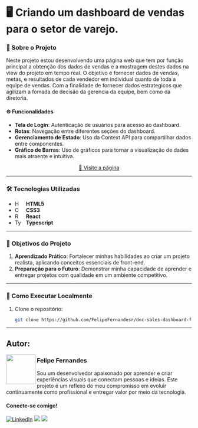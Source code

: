 # 🖥 Criando um dashboard de vendas para o setor de varejo. 

### 📜 Sobre o Projeto  
  Neste projeto estou desenvolvendo uma página web que tem por função principal a obtenção dos dados de vendas e a mostragem destes dados na view do projeto em tempo real. O objetivo é fornecer dados de vendas, metas, e resultados de cada vendedor em individual quanto de toda a equipe de vendas. Com a finalidade de fornecer dados estrategicos que agilizam a fomada de decisão da gerencia da equipe, bem como da diretoria. 

#### ⚙ Funcionalidades
 
- **Tela de Login**: Autenticação de usuários para acesso ao dashboard.
- **Rotas**: Navegação entre diferentes seções do dashboard.
- **Gerenciamento de Estado**: Uso da Context API para compartilhar dados entre componentes.
- **Gráfico de Barras**: Uso de gráficos para tornar a visualização de dades mais atraente e intuitiva.

<p align="center">
     <a href="dnc-sales-dashboard-frf.vercel.app">📱 Visite a página</a>
</p>

---

### 🛠️ Tecnologias Utilizadas  
- **HTML5** <img 
    align="left" 
    alt="HTML"
    title="HTML" 
    width="17px" 
    style="padding-right: 10px;" 
    src="https://cdn.jsdelivr.net/gh/devicons/devicon@latest/icons/html5/html5-original.svg"/>
- **CSS3**<img 
    align="left" 
    alt="CSS" 
    title="CSS"
    width="17px" 
    style="padding-right: 10px;" 
    src="https://cdn.jsdelivr.net/gh/devicons/devicon@latest/icons/css3/css3-original.svg" 
/>
- **React**<img 
    align="left" 
    alt="React" 
    title="React"
    width="17px" 
    style="padding-right: 10px;" 
    src="https://cdn.jsdelivr.net/gh/devicons/devicon@latest/icons/react/react-original.svg" 
/>
- **Typescript**<img 
    align="left" 
    alt="Typescript" 
    title="Typescript"
    width="17px" 
    style="padding-right: 10px;" 
    src="https://cdn.jsdelivr.net/gh/devicons/devicon@latest/icons/typescript/typescript-original.svg" 
/>

---

### 🎯 Objetivos do Projeto  
1. **Aprendizado Prático**: Fortalecer minhas habilidades ao criar um projeto realista, aplicando conceitos essenciais de front-end.   
2. **Preparação para o Futuro**: Demonstrar minha capacidade de aprender e entregar projetos com qualidade em um ambiente competitivo.  

---

### 📂 Como Executar Localmente  
1. Clone o repositório:  
   ```bash
   git clone https://github.com/FelipeFernandesr/dnc-sales-dashboard-frf.git

---

## Autor:

<img  src="https://github.com/FelipeFernandesr/MuseuNacional/blob/main/img/AvatarFelipe.png"  width="80px" align="left" /> 


### Felipe Fernandes
Sou um desenvolvedor apaixonado por aprender e criar experiências visuais que conectam pessoas e ideias. Este projeto é um reflexo do meu compromisso em evoluir continuamente como profissional e entregar valor por meio da tecnologia.

#### Conecte-se comigo!

[![LinkedIn](https://img.shields.io/badge/linkedin-0A66C2?style=for-the-badge&logo=linkedin&logoColor=white)](https://www.linkedin.com/in/FelipeFernandesr)
<a href = "mailto:felipefrf9@gmail.com"><img src="https://img.shields.io/badge/Gmail-D14836?style=for-the-badge&logo=gmail&logoColor=white" target="_blank"></a>
<a href="https://api.whatsapp.com/send?l=pt_BR&phone=5521979086285" target="_blank"><img src="https://img.shields.io/badge/WhatsApp-25D366?style=for-the-badge&logo=whatsapp&logoColor=white" target="_blank"></a>
